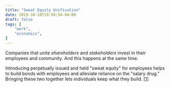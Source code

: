 ```yaml
---
title: "Sweat Equity Unification"
date: 2019-10-18T19:50:54-04:00
draft: false
tags: [
	"work",
	"economics",
]
---
```

Companies that unite *shareholders* and *stakeholders* invest in their employees and community. And this happens at the same time.

Introducing perpetually issued and held "sweat equity" for employees helps to build bonds with employees and alleviate reliance on the "salary drug." Bringing these two together lets individuals keep what they build. [[1](https://colony.io/ "Colony - Colony.io")]
